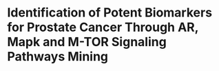 # Identification of Potent Biomarkers for Prostate Cancer Through AR, Mapk and M-TOR Signaling Pathways Mining
